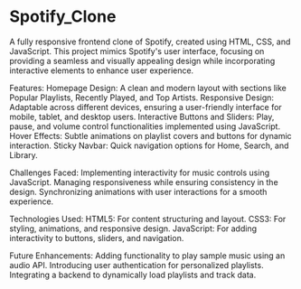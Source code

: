 # Spotify_Clone

A fully responsive frontend clone of Spotify, created using HTML, CSS, and JavaScript. This project mimics Spotify's user interface, focusing on providing a seamless and visually appealing design while incorporating interactive elements to enhance user experience.

Features:
Homepage Design: A clean and modern layout with sections like Popular Playlists, Recently Played, and Top Artists.
Responsive Design: Adaptable across different devices, ensuring a user-friendly interface for mobile, tablet, and desktop users.
Interactive Buttons and Sliders: Play, pause, and volume control functionalities implemented using JavaScript.
Hover Effects: Subtle animations on playlist covers and buttons for dynamic interaction.
Sticky Navbar: Quick navigation options for Home, Search, and Library.

Challenges Faced:
Implementing interactivity for music controls using JavaScript.
Managing responsiveness while ensuring consistency in the design.
Synchronizing animations with user interactions for a smooth experience.

Technologies Used:
HTML5: For content structuring and layout.
CSS3: For styling, animations, and responsive design.
JavaScript: For adding interactivity to buttons, sliders, and navigation.

Future Enhancements:
Adding functionality to play sample music using an audio API.
Introducing user authentication for personalized playlists.
Integrating a backend to dynamically load playlists and track data.
